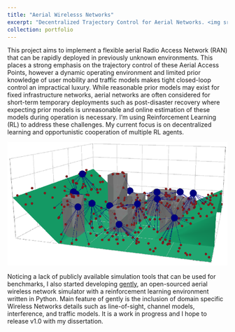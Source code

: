 ```yaml
---
title: "Aerial Wirelesss Networks"
excerpt: "Decentralized Trajectory Control for Aerial Networks. <img src='/images/awn_schematic.png'>"
collection: portfolio
---
```


This project aims to implement a flexible aerial Radio Access Network (RAN) that can be rapidly deployed in previously unknown environments. This places a strong emphasis on the trajectory control of these Aerial Access Points, however a dynamic operating environment and limited prior knowledge of user mobility and traffic models makes tight closed-loop control an impractical luxury. While reasonable prior models may exist for fixed infrastructure networks, aerial networks are often considered for short-term temporary deployments such as post-disaster recovery where expecting prior models is unreasonable and online estimation of these models during operation is necessary. I’m using Reinforcement Learning (RL) to address these challenges. My current focus is on decentralized learning and opportunistic cooperation of multiple RL agents. 

<img src='/images/sim_example_3d_3d.png'>

Noticing a lack of publicly available simulation tools that can be used for benchmarks, I also started developing [gently](https://github.com/uluturki/gently), an open-sourced aerial wireless network simulator with a reinforcement learning environment written in Python. Main feature of gently is the inclusion of domain specific Wireless Networks details such as line-of-sight, channel models, interference, and traffic models. It is a work in progress and I hope to release v1.0 with my dissertation.